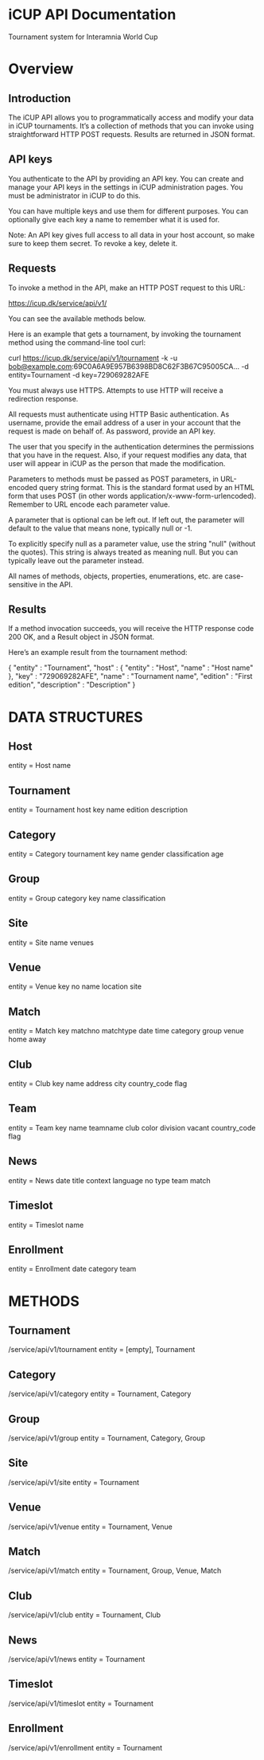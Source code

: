 iCUP API Documentation 
======================

Tournament system for Interamnia World Cup


Overview
========

Introduction
------------

The iCUP API allows you to programmatically access and modify your data in iCUP tournaments. It’s a collection of methods that you can invoke using straightforward HTTP POST requests. Results are returned in JSON format.

API keys
--------

You authenticate to the API by providing an API key. You can create and manage your API keys in the settings in iCUP administration pages. You must be administrator in iCUP to do this.

You can have multiple keys and use them for different purposes. You can optionally give each key a name to remember what it is used for.

Note: An API key gives full access to all data in your host account, so make sure to keep them secret. To revoke a key, delete it.

Requests
--------

To invoke a method in the API, make an HTTP POST request to this URL:

https://icup.dk/service/api/v1/<method name>

You can see the available methods below.

Here is an example that gets a tournament, by invoking the tournament method using the command-line tool curl:

curl https://icup.dk/service/api/v1/tournament -k
  -u bob@example.com:69C0A6A9E957B6398BD8C62F3B67C95005CA...
  -d entity=Tournament
  -d key=729069282AFE

You must always use HTTPS. Attempts to use HTTP will receive a redirection response.

All requests must authenticate using HTTP Basic authentication. As username, provide the email address of a user in your account that the request is made on behalf of. As password, provide an API key.

The user that you specify in the authentication determines the permissions that you have in the request. Also, if your request modifies any data, that user will appear in iCUP as the person that made the modification.

Parameters to methods must be passed as POST parameters, in URL-encoded query string format. This is the standard format used by an HTML form that uses POST (in other words application/x-www-form-urlencoded). Remember to URL encode each parameter value.

A parameter that is optional can be left out. If left out, the parameter will default to the value that means none, typically null or -1.

To explicitly specify null as a parameter value, use the string "null" (without the quotes). This string is always treated as meaning null. But you can typically leave out the parameter instead.

All names of methods, objects, properties, enumerations, etc. are case-sensitive in the API.

Results
-------

If a method invocation succeeds, you will receive the HTTP response code 200 OK, and a Result object in JSON format.

Here’s an example result from the tournament method:

{
  "entity" : "Tournament",
  "host" : { "entity" : "Host", "name" : "Host name" },
  "key" : "729069282AFE",
  "name" : "Tournament name",
  "edition" : "First edition",
  "description" : "Description"
}

DATA STRUCTURES
===============

Host
----
entity = Host
name

Tournament
----------
entity = Tournament
host
key
name
edition
description

Category
--------
entity = Category
tournament
key
name
gender
classification
age

Group
-----
entity = Group
category
key
name
classification

Site
----
entity = Site
name
venues

Venue
-----
entity = Venue
key
no
name
location
site

Match
-----
entity = Match
key
matchno
matchtype
date
time
category
group
venue
home
away

Club
----
entity = Club
key
name
address
city
country_code
flag

Team
----
entity = Team
key
name
teamname
club
color
division
vacant
country_code
flag

News
----
entity = News
date
title
context
language
no
type
team
match

Timeslot
--------
entity = Timeslot
name

Enrollment
----------
entity = Enrollment
date
category
team

METHODS
=======

Tournament
----------
/service/api/v1/tournament
entity = [empty], Tournament

Category
--------
/service/api/v1/category
entity = Tournament, Category

Group
-----
/service/api/v1/group
entity = Tournament, Category, Group

Site
----
/service/api/v1/site
entity = Tournament

Venue
-----
/service/api/v1/venue
entity = Tournament, Venue

Match
-----
/service/api/v1/match
entity = Tournament, Group, Venue, Match

Club
----
/service/api/v1/club
entity = Tournament, Club

News
----
/service/api/v1/news
entity = Tournament

Timeslot
--------
/service/api/v1/timeslot
entity = Tournament

Enrollment
----------
/service/api/v1/enrollment
entity = Tournament
